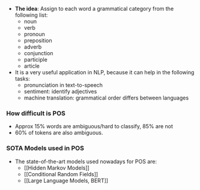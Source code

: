 * **The idea**: Assign to each word a grammatical category from the following list:
	* noun  
	* verb  
	* pronoun  
	* preposition 
	* adverb  
	* conjunction 
	* participle  
	* article
* It is a very useful application in NLP, because it can help in the following tasks:
	* pronunciation in text-to-speech
	* sentiment: identify adjectives  
	* machine translation: grammatical order differs between languages

### How difficult is POS
* Approx 15% words are ambiguous/hard to classify, 85% are not
* 60% of tokens are also ambiguous.

### SOTA Models used in POS
* The state-of-the-art models used nowadays for POS are:
	* [[Hidden Markov Models]]
	* [[Conditional Random Fields]]
	* [[Large Language Models, BERT]]
